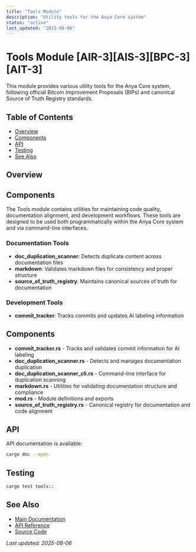 ```yaml
---
title: "Tools Module"
description: "Utility tools for the Anya Core system"
status: "active"
last_updated: "2025-08-06"
---
```


# Tools Module [AIR-3][AIS-3][BPC-3][AIT-3]

This module provides various utility tools for the Anya Core system,
following official Bitcoin Improvement Proposals (BIPs) and canonical
Source of Truth Registry standards.

## Table of Contents

- [Overview](#overview)
- [Components](#components)
- [API](#api)
- [Testing](#testing)
- [See Also](#see-also)

## Overview

## Components

The Tools module contains utilities for maintaining code quality, documentation alignment,
and development workflows. These tools are designed to be used both programmatically
within the Anya Core system and via command-line interfaces.

### Documentation Tools

- **doc_duplication_scanner**: Detects duplicate content across documentation files
- **markdown**: Validates markdown files for consistency and proper structure
- **source_of_truth_registry**: Maintains canonical sources of truth for documentation

### Development Tools

- **commit_tracker**: Tracks commits and updates AI labeling information

## Components

- **commit_tracker.rs** - Tracks and validates commit information for AI labeling
- **doc_duplication_scanner.rs** - Detects and manages documentation duplication
- **doc_duplication_scanner_cli.rs** - Command-line interface for duplication scanning
- **markdown.rs** - Utilities for validating documentation structure and compliance
- **mod.rs** - Module definitions and exports
- **source_of_truth_registry.rs** - Canonical registry for documentation and code alignment

## API

API documentation is available:

```bash
cargo doc --open
```

## Testing

```bash
cargo test tools::
```

## See Also

- [Main Documentation](../README.md)
- [API Reference](../api/README.md)
- [Source Code](../../src/tools/)

*Last updated: 2025-08-06*
